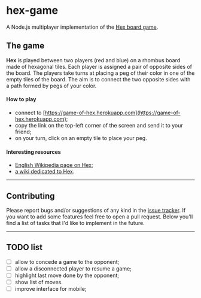 # hex-game
A Node.js multiplayer implementation of the [Hex board game](https://en.wikipedia.org/wiki/Hex_(board_game)).

## The game
**Hex** is played between two players (red and blue) on a rhombus board made of hexagonal tiles. Each player is assigned a pair of opposite sides of the board. The players take turns at placing a peg of their color in one of the empty tiles of the board. The aim is to connect the two opposite sides with a path formed by pegs of your color.

#### How to play
- connect to [https://game-of-hex.herokuapp.com](https://game-of-hex.herokuapp.com);
- copy the link on the top-left corner of the screen and send it to your friend;
- on your turn, click on an empty tile to place your peg.

#### Interesting resources
- [English Wikipedia page on Hex](https://en.wikipedia.org/wiki/Hex_(board_game));
- [a wiki dedicated to Hex](https://www.hexwiki.net/index.php/Main_Page).

---

## Contributing
Please report bugs and/or suggestions of any kind in the [issue tracker](https://github.com/michelebucelli/hex-game/issues). If you want to add some features feel free to open a pull request. Below you'll find a list of tasks that I'd like to implement in the future.

---

## TODO list
- [ ] allow to concede a game to the opponent;
- [ ] allow a disconnected player to resume a game;
- [ ] highlight last move done by the opponent;
- [ ] show list of moves.
- [ ] improve interface for mobile;

